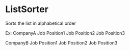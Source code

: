 # ListSorter

Sorts the list in alphabetical order

Ex:
CompanyA
	Job Position1
	Job Position2
	Job Position3
  
CompanyB
	Job Position1
	Job Position2
	Job Position3
